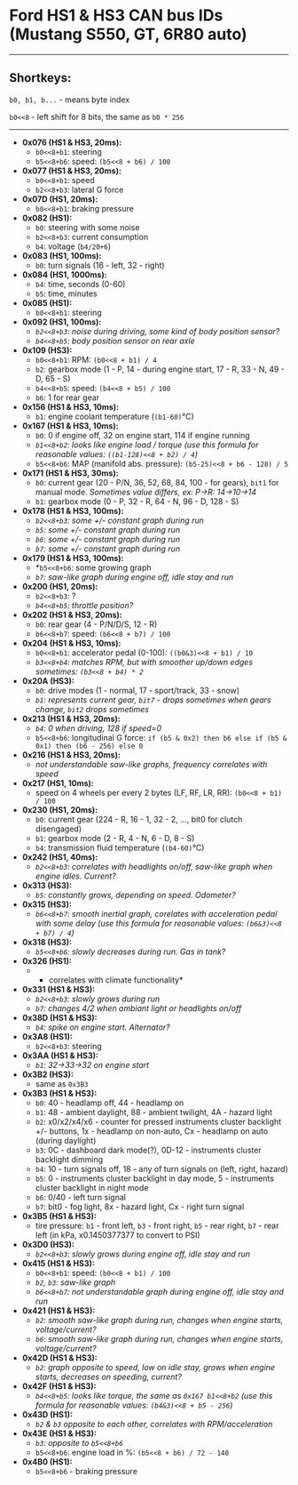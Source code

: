 # Ford HS1 & HS3 CAN bus IDs (Mustang S550, GT, 6R80 auto)
---
## Shortkeys:

`b0, b1, b...` - means byte index

`b0<<8` - left shift for 8 bits, the same as `b0 * 256`

---

+ **0x076 (HS1 & HS3, 20ms):**
	* `b0<<8+b1`: steering
	* `b5<<8+b6`: speed: `(b5<<8 + b6) / 100`
+ **0x077 (HS1 & HS3, 20ms):**
	* `b0<<8+b1`: speed
	* `b2<<8+b3`: lateral G force
+ **0x07D (HS1, 20ms):**
	* `b0<<8+b1`: braking pressure
+ **0x082 (HS1):**
	* `b0`: steering with some noise
	* `b2<<8+b3`: current consumption
	* `b4`: voltage (`b4/20+6`)
+ **0x083 (HS1, 100ms):**
	* `b0`: turn signals (16 - left, 32 - right)
+ **0x084 (HS1, 1000ms):**
	* `b4`: time, seconds (0-60)
	* `b5`: time, minutes
+ **0x085 (HS1):**
	* `b0<<8+b1`: steering
+ **0x092 (HS1, 100ms):**
	* *`b2<<8+b3`: noise during driving, some kind of body position sensor?*
	* *`b4<<8+b5`: body position sensor on rear axle*
+ **0x109 (HS3):**
	* `b0<<8+b1`: RPM: `(b0<<8 + b1) / 4`
	* `b2`: gearbox mode (1 - P, 14 - during engine start, 17 - R, 33 - N, 49 - D, 65 - S)
	* `b4<<8+b5`: speed: `(b4<<8 + b5) / 100`
	* `b6`: 1 for rear gear
+ **0x156 (HS1 & HS3, 10ms):**
	* `b1`: engine coolant temperature (`(b1-60)`°C)
+ **0x167 (HS1 & HS3, 10ms):**
	* `b0`: 0 if engine off, 32 on engine start, 114 if engine running
	* *`b1<<8+b2`: looks like engine load / torque (use this formula for reasonable values: `((b1-128)<<8 + b2) / 4`)*
	* `b5<<8+b6`: MAP (manifold abs. pressure): `(b5-25)<<8 + b6 - 128) / 5`
+ **0x171 (HS1 & HS3, 30ms):**
	* `b0`: current gear (20 - P/N, 36, 52, 68, 84, 100 - for gears), `bit1` for manual mode. *Sometimes value differs, ex: P->R: 14->10->14*
	* `b1`: gearbox mode (0 - P, 32 - R, 64 - N, 96 - D, 128 - S)
+ **0x178 (HS1 & HS3, 100ms):**
	* *`b2<<8+b3`: some +/- constant graph during run*
	* *`b5`: some +/- constant graph during run*
	* *`b6`: some +/- constant graph during run*
	* *`b7`: some +/- constant graph during run*
+ **0x179 (HS1 & HS3, 100ms):**
	* *`b5<<8+b6`: some growing graph
	* *`b7`: saw-like graph during engine off, idle stay and run*
+ **0x200 (HS1, 20ms):**
	* `b2<<8+b3`: ?
	* *`b4<<8+b5`: throttle position?*
+ **0x202 (HS1 & HS3, 20ms):**
	* `b0`: rear gear (4 - P/N/D/S, 12 - R)
	* `b6<<8+b7`: speed: `(b6<<8 + b7) / 100`
+ **0x204 (HS1 & HS3, 10ms):**
	* `b0<<8+b1`: accelerator pedal (0-100): `((b0&3)<<8 + b1) / 10`
	* *`b3<<8+b4`: matches RPM, but with smoother up/down edges sometimes: `(b3<<8 + b4) * 2`*
+ **0x20A (HS3):**
	* `b0`: drive modes (1 - normal, 17 - sport/track, 33 - snow)
	* *`b1`: represents current gear, `bit7` - drops sometimes when gears change, `bit2` drops sometimes*
+ **0x213 (HS1 & HS3, 20ms):**
	* *`b4`: 0 when driving, 128 if speed=0*
	* `b5<<8+b6`: longitudinal G force: `if (b5 & 0x2) then b6 else if (b5 & 0x1) then (b6 - 256) else 0`
+ **0x216 (HS1 & HS3, 20ms):**
	* *not understandable saw-like graphs, frequency correlates with speed*
+ **0x217 (HS1, 10ms):**
	* speed on 4 wheels per every 2 bytes (LF, RF, LR, RR): `(b0<<8 + b1) / 100`
+ **0x230 (HS1, 20ms):**
	* `b0`: current gear (224 - R, 16 - 1, 32 - 2, ..., bit0 for clutch disengaged)
	* `b1`: gearbox mode (2 - R, 4 - N, 6 - D, 8 - S)
 	* `b4`: transmission fluid temperature (`(b4-60)`°C)
+ **0x242 (HS1, 40ms):**
	* *`b2<<8+b3`: correlates with headlights on/off, saw-like graph when engine idles. Current?*
+ **0x313 (HS3):**
	* *`b5`: constantly grows, depending on speed. Odometer?*
+ **0x315 (HS3):**
	* *`b6<<8+b7`: smooth inertial graph, corelates with acceleration pedal with some delay (use this formula for reasonable values: `(b6&3)<<8 + b7) / 4`)*
+ **0x318 (HS3):**
	* *`b5<<8+b6`: slowly decreases during run. Gas in tank?*
+ **0x326 (HS1):** 
	* * correlates with climate functionality*
+ **0x331 (HS1 & HS3):**
	* *`b2<<8+b3`: slowly grows during run*
	* *`b7`: changes 4/2 when ambiant light or headlights on/off*
+ **0x38D (HS1 & HS3):**
	* *`b4`: spike on engine start. Alternator?*
+ **0x3A8 (HS1):**
	* `b2<<8+b3`: steering
+ **0x3AA (HS1 & HS3):**
	* *`b1`: 32->33->32 on engine start*
+ **0x3B2 (HS3):**
	* same as `0x3B3`
+ **0x3B3 (HS1 & HS3):**
	* `b0`: 40 - headlamp off, 44 - headlamp on
	* `b1`: 48 - ambient daylight, 88 - ambient twilight, 4A - hazard light
	* `b2`: x0/x2/x4/x6 - counter for pressed instruments cluster backlight +/- buttons, 1x - headlamp on non-auto, Cx - headlamp on auto (during daylight)
	* `b3`: 0C - dashboard dark mode(?), 0D-12 - instruments cluster backlight dimming
	* `b4`: 10 - turn signals off, 18 - any of turn signals on (left, right, hazard)
	* `b5`: 0 - instruments cluster backlight in day mode, 5 - instruments cluster backlight in night mode
	* `b6`: 0/40 - left turn signal
	* `b7`: bit0 - fog light, 8x - hazard light, Cx - right turn signal
+ **0x3B5 (HS1 & HS3):**
	* tire pressure: `b1` - front left, `b3` - front right, `b5` - rear right, `b7` - rear left (in kPa, x0.1450377377 to convert to PSI) 
+ **0x3D0 (HS3):**
	* *`b2<<8+b3`: slowly grows during engine off, idle stay and run*
+ **0x415 (HS1 & HS3):**
	* `b0<<8+b1`: speed: `(b0<<8 + b1) / 100`
	* *`b2`, `b3`: saw-like graph* 
	* *`b6<<8+b7`: not understandable graph during engine off, idle stay and run*
+ **0x421 (HS1 & HS3):**
	* *`b2`: smooth saw-like graph during run, changes when engine starts, voltage/current?*
	* *`b6`: smooth saw-like graph during run, changes when engine starts, voltage/current?*
+ **0x42D (HS1 & HS3):**
	* *`b2`: graph opposite to speed, low on idle stay, grows when engine starts, decreases on speeding, current?*
+ **0x42F (HS1 & HS3):**
	* *`b4<<8+b5`: looks like torque, the same as `0x167 b1<<8+b2` (use this formula for reasonable values: `(b4&3)<<8 + b5 - 256`)*
+ **0x43D (HS1):**
	 * *`b2` & `b3` opposite to each other, correlates with RPM/acceleration*
+ **0x43E (HS1 & HS3):**
	* *`b3`: opposite to `b5<<8+b6`*
	* `b5<<8+b6`: engine load in %: `(b5<<8 + b6) / 72 - 140`
+ **0x4B0 (HS1):**
	* `b5<<8+b6` - braking pressure
